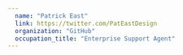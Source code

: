 ```yaml
---
  name: "Patrick East"
  link: https://twitter.com/PatEastDesign
  organization: "GitHub"
  occupation_title: "Enterprise Support Agent"
---
```


